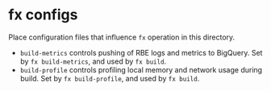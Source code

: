 # fx configs

Place configuration files that influence `fx` operation in this directory.

* `build-metrics` controls pushing of RBE logs and metrics to BigQuery.
  Set by `fx build-metrics`, and used by `fx build`.
* `build-profile` controls profiling local memory and network usage during
  build.  Set by `fx build-profile`, and used by `fx build`.

